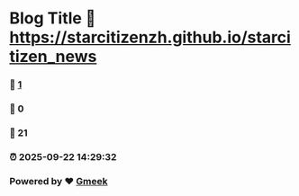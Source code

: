 # Blog Title :link: https://starcitizenzh.github.io/starcitizen_news 
### :page_facing_up: [1](https://starcitizenzh.github.io/starcitizen_news/tag.html) 
### :speech_balloon: 0 
### :hibiscus: 21 
### :alarm_clock: 2025-09-22 14:29:32 
### Powered by :heart: [Gmeek](https://github.com/Meekdai/Gmeek)
